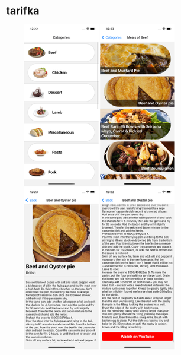# tarifka

<div style="text-align: center;">
  <img src="./app_images/img1.png" style="width:40%;">
  <img src="./app_images/img2.png" style="width:40%;">
  <img src="./app_images/img3.png" style="width:40%;">
  <img src="./app_images/img4.png" style="width:40%;">
</div>
